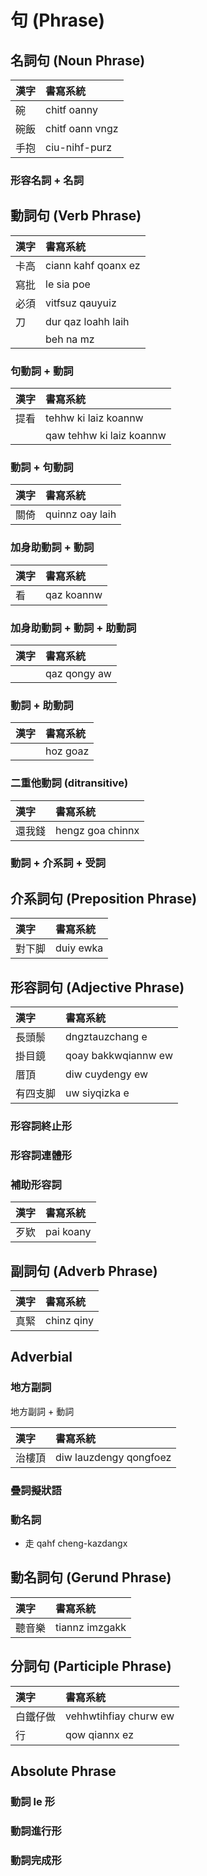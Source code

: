 # 句 (Phrase)

## 名詞句 (Noun Phrase)

| 漢字 | 書寫系統 |
| :--- | :--- |
| 碗 | chitf oanny |
| 碗飯 | chitf oann vngz |
| 手抱 | ciu-nihf-purz |

### 形容名詞 + 名詞

## 動詞句 (Verb Phrase)

| 漢字 | 書寫系統 |
| :--- | :--- |
| 卡高 | ciann kahf qoanx ez |
| 寫批 | le sia poe |
| 必須 | vitfsuz qauyuiz |
| 刀 | dur qaz loahh laih |
|| beh na mz |

### 句動詞 + 動詞

| 漢字 | 書寫系統 |
| :--- | :--- |
| 提看 | tehhw ki laiz koannw |
|| qaw tehhw ki laiz koannw |

### 動詞 + 句動詞

| 漢字 | 書寫系統 |
| :--- | :--- |
| 關倚 | quinnz oay laih |

### 加身助動詞 + 動詞

| 漢字 | 書寫系統 |
| :--- | :--- |
| 看 | qaz koannw |

### 加身助動詞 + 動詞 + 助動詞

| 漢字 | 書寫系統 |
| :--- | :--- |
|| qaz qongy aw |

### 動詞 + 助動詞

| 漢字 | 書寫系統 |
| :--- | :--- |
|| hoz goaz |

### 二重他動詞 (ditransitive)

| 漢字 | 書寫系統 |
| :--- | :--- |
| 還我錢 | hengz goa chinnx |

### 動詞 + 介系詞 + 受詞

## 介系詞句 (Preposition Phrase)

| 漢字 | 書寫系統 |
| :--- | :--- |
| 對下脚 | duiy ewka |

## 形容詞句 (Adjective Phrase)

| 漢字 | 書寫系統 |
| :--- | :--- |
| 長頭鬃 | dngztauzchang e |
| 掛目鏡 | qoay bakkwqiannw ew |
| 厝頂 | diw cuydengy ew |
| 有四支脚 | uw siyqizka e |

### 形容詞終止形

### 形容詞連體形

### 補助形容詞

| 漢字 | 書寫系統 |
| :--- | :--- |
| 歹欵 | pai koany |

## 副詞句 (Adverb Phrase)

| 漢字 | 書寫系統 |
| :--- | :--- |
| 真緊 | chinz qiny |

## Adverbial

### 地方副詞

地方副詞 + 動詞

| 漢字 | 書寫系統 |
| :--- | :--- |
| 治樓頂 | diw lauzdengy qongfoez |

### 疊詞擬狀語

### 動名詞

* 走 qahf cheng-kazdangx

## 動名詞句 (Gerund Phrase)

| 漢字 | 書寫系統 |
| :--- | :--- |
| 聽音樂 | tiannz imzgakk |

## 分詞句 (Participle Phrase)

| 漢字 | 書寫系統 |
| :--- | :--- |
| 白鐵仔做 | vehhwtihfiay churw ew |
| 行 | qow qiannx ez |

## Absolute Phrase

### 動詞 le 形

### 動詞進行形

### 動詞完成形

